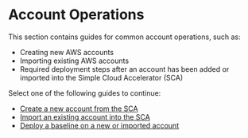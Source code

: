 # Account Operations

This section contains guides for common account operations, such as:

- Creating new AWS accounts
- Importing existing AWS accounts
- Required deployment steps after an account has been added or imported into the Simple Cloud Accelerator (SCA)

Select one of the following guides to continue:

- [Create a new account from the SCA](create.md)
- [Import an existing account into the SCA](import.md)
- [Deploy a baseline on a new or imported account](baseline.md)
